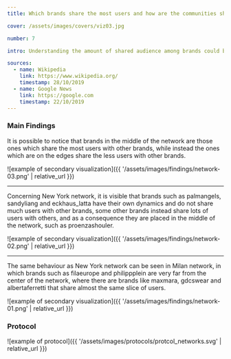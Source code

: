 ```yaml
---
title: Which brands share the most users and how are the communities shaped?

cover: /assets/images/covers/viz03.jpg

number: 7

intro: Understanding the amount of shared audience among brands could be useful for strategic brand collaborations, which are very likely to happen among brands which share goals, business direction but also the target market. This analysis shows which brands have the most users in common, using dynamic networks in order to visualize the shared social users throughout the entire fashion weeks.

sources:
  - name: Wikipedia
    link: https://www.wikipedia.org/
    timestamp: 28/10/2019
  - name: Google News
    link: https://google.com
    timestamp: 22/10/2019
---
```


### Main Findings
It is possible to notice that brands in the middle of the network are those ones which share the most users with other brands, while instead the ones which are on the edges share the less users with other brands.

![example of secondary visualization]({{ '/assets/images/findings/network-03.png' | relative_url }})

***

Concerning New York network, it is visible that brands such as palmangels, sandyliang and eckhaus_latta have their own dynamics and do not share much users with other brands, some other brands instead share lots of users with others, and as a consequence they are placed in the middle of the network, such as proenzashouler.

![example of secondary visualization]({{ '/assets/images/findings/network-02.png' | relative_url }})

***

The same behaviour as New York network can be seen in Milan network, in which brands such as filaeurope and philippplein are very far from the center of the network, where there are brands like maxmara, gdcswear and albertaferretti that share almost the same slice of users.

![example of secondary visualization]({{ '/assets/images/findings/network-01.png' | relative_url }})

### Protocol

![example of protocol]({{ '/assets/images/protocols/protcol_networks.svg' | relative_url }})
